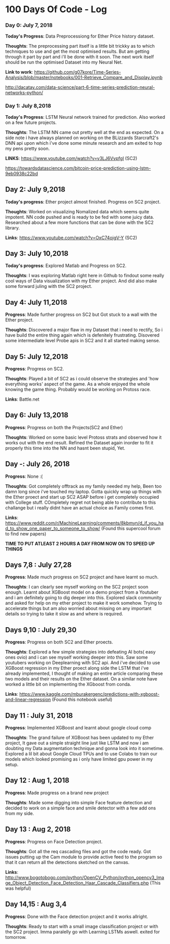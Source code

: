 # 100 Days Of Code - Log

### Day 0: July 7, 2018

**Today's Progress**: Data Preprocessiong for Ether Price history dataset.

**Thoughts**: The preprocessing part itself is a little bit trickky as to which techniques to use and get the most optimised results. But am getting through it part by part and i'll be done with it soon. The next work itself should be run the optimised Dataset into my Neural Net.

**Link to work**: 
  https://github.com/g07kore/Time-Series-Analysis/blob/master/notebooks/001-Retrieve_Compare_and_Display.ipynb
                  
  http://dacatay.com/data-science/part-6-time-series-prediction-neural-networks-python/
                  
### Day 1: July 8,2018

**Today's Progress**: LSTM Neural network trained for prediction. Also worked on a few future projects.

**Thoughts**: The LSTM NN came out pretty well at the end as expected. On a side note i have always planned on working on the BLizzards Starcraft2's DNN api upon which i've done some minute research and am exited to hop my pens pretty soon. 

**LINKS**: 
  https://www.youtube.com/watch?v=v3LJ6VvpfgI (SC2)
           
  https://towardsdatascience.com/bitcoin-price-prediction-using-lstm-9eb0938c22bd

## Day 2: July 9,2018

**Today's progress**: Ether project almost finished. Progress on SC2 project.

**Thoughts**: Worked on visualizing Nomalized data which seems quite impotent. NN code pushed and is ready to be fed with some juicy data. Researched about a few more functions that can be done with the SC2 library.

**Links**: https://www.youtube.com/watch?v=OxC74ojgV-Y (SC2)

## Day 3: July 10,2018

**Today's progress**: Explored Matlab and Progress on SC2.

**Thoughts**: I was exploring Matlab right here in Github to findout some really cool ways of Data visualization with my Ether project. And did also make some forward juling with the SC2 project.

## Day 4: July 11,2018

**Progress**: Made further progress on SC2 but Got stuck to a wall with the Ether project.

**Thoughts**: Discovered a major flaw in my Dataset that i need to rectify, So i have build the entire thing again which is defenitely frustrating. Disovered some intermediate level Probe apis in SC2 and it all started making sense.

## Day 5: July 12,2018

**Progress**: Progress on SC2.

**Thoughts**: Played a bit of SC2 as i could observe the strategies and 'how everything works' aspect of the game. As a whole enjoyed the whole knowing the game thing. Probably would be working on Protoss race.

**Links**: Battle.net

## Day 6: July 13,2018

**Progress**: Progress on both the Projects(SC2 and Ether)

**Thoughts**: Worked on some basic level Protoss strats and observed how it works out with the end result. Refined the Dataset again inorder to fit it properly this time into the NN and hasnt been stupid, Yet. 

## Day -: July 26, 2018

**Progress**: None :(

**Thoughts**: Got completely offtrack as my family needed my help, Been too damn long since i've touched my laptop. Gotta quickly wrap up things with the Ether proect and start up SC2 ASAP before i get completely occupied with College stuff. COmpletely regret not being able to contribute to this challange but i really didnt have an actual choice as Family comes first.

**Links**: https://www.reddit.com/r/MachineLearning/comments/8kbmyn/d_if_you_had_to_show_one_paper_to_someone_to_show/ (Found this supercool forum to find new papers)

**TIME TO PUT ATLEAST 2 HOURS A DAY FROM NOW ON TO SPEED UP THINGS**

## Days 7,8 : July 27,28 

**Progress**: Made much progress on SC2 project and have learnt so much.

**Thoughts**: I can clearly see myself working on the SC2 project soon enough. Learnt about XGBoost model on a demo project from a Youtuber and i am definitely going to dig deeper into this. Explored slack community and asked for help on my ether project to make it work somehow. Trying to accelerate things but am also worried about missing on any important details so trying to take it slow as and where is required.

## Days 9,10 : July 29,30

**Progress**: Progress on both SC2 and Ether proects.

**Thoughts**: Explored a few simple strategies into defeating AI bots( easy ones ovio) and i can see myself working deeper into this. Saw some youtubers working on Deeplearning with SC2 api. And i've decided to use XGBoost regression in my Ether proect along side the LSTM that i've already implemented, I thought of making an entire article comparing these two models and their results on the Ether dataset. On a similar note have worked a little bit on implementing the XGboost from conda.

**Links**: https://www.kaggle.com/mburakergenc/predictions-with-xgboost-and-linear-regression (Found this notebook useful)

## Day 11 : July 31, 2018

**Progress**: Implemented XGBoost and learnt about google cloud comp

**Thoughts**: The grand failure of XGBoost has been updated to my Ether project, It gave out a simple straight line just like LSTM and now i am doubting my Data augmentation technique and gonna look into it sometime. Explored a  lil bit about Google Cloud TPUs and to use Colabs to train our models which looked promising as i only have limited gpu power in my setup.

## Day 12 : Aug 1, 2018

**Progress**: Made progress on a brand new project

**Thoughts**: Made some digging into simple Face feature detection and decided to work on a simple face and smile detector with a few add ons from my side. 

## Day 13 : Aug 2, 2018

**Progress**: Progress on Face Detection project.

**Thoughts**: Got all the req cascading files and got the code ready. Got issues putting up the Cam module to provide active feed to the program so that it can return all the detections sketched on the canvas.

**Links**: http://www.bogotobogo.com/python/OpenCV_Python/python_opencv3_Image_Object_Detection_Face_Detection_Haar_Cascade_Classifiers.php (This was helpful)

## Day 14,15 : Aug 3,4

**Progress**: Done with the Face detection project and it works allright.

**Thoughts**: Ready to start with a small image classification project or with the SC2 project. Imma paralelly go with Learning LSTMs aswell. exited for tomorrow.


